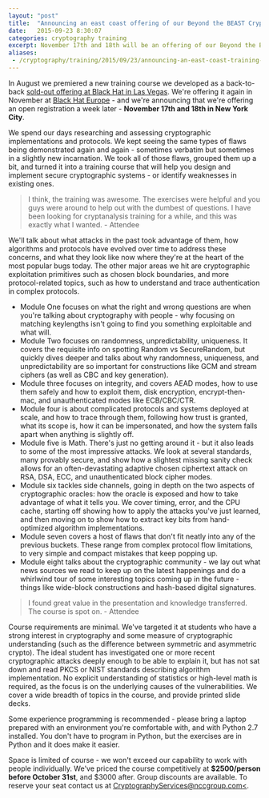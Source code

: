 ```yaml
---
layout: "post"
title:  "Announcing an east coast offering of our Beyond the BEAST Crypto Training"
date:   2015-09-23 8:30:07
categories: cryptography training
excerpt: November 17th and 18th will be an offering of our Beyond the BEAST training in New York City, previously seen at Black Hat. Contact us right away to reserve your seat!
aliases:
 - /cryptography/training/2015/09/23/announcing-an-east-coast-training-offering.html
---
```


In August we premiered a new training course we developed as a back-to-back [sold-out offering at Black Hat in Las Vegas](https://www.blackhat.com/us-15/training/beyond-the-beast-deep-dives-into-crypto-vulnerabilities.html).  We're offering it again in November at [Black Hat Europe](https://www.blackhat.com/eu-15/training/beyond-the-beast-deep-dives-into-crypto-vulnerabilities.html) - and we're announcing that we're offering an open registration a week later - **November 17th and 18th in New York City**.

We spend our days researching and assessing cryptographic implementations and protocols. We kept seeing the same types of flaws being demonstrated again and again - sometimes verbatim but sometimes in a slightly new incarnation. We took all of those flaws, grouped them up a bit, and turned it into a training course that will help you design and implement secure cryptographic systems - or identify weaknesses in existing ones.

> I think, the training was awesome. The exercises were helpful and you guys were around to help out with the dumbest of questions. I have been looking for cryptanalysis training for a while, and this was exactly what I wanted. - Attendee

We'll talk about what attacks in the past took advantage of them, how algorithms and protocols have evolved over time to address these concerns, and what they look like now where they're at the heart of the most popular bugs today. The other major areas we hit are cryptographic exploitation primitives such as chosen block boundaries, and more protocol-related topics, such as how to understand and trace authentication in complex protocols. 

* Module One focuses on what the right and wrong questions are when you're talking about cryptography with people - why focusing on matching keylengths isn't going to find you something exploitable and what will. 
* Module Two focuses on randomness, unpredictability, uniqueness. It covers the requisite info on spotting Random vs SecureRandom, but quickly dives deeper and talks about why randomness, uniqueness, and unpredictability are so important for constructions like GCM and stream ciphers (as well as CBC and key generation). 
* Module three focuses on integrity, and covers AEAD modes, how to use them safely and how to exploit them, disk encryption, encrypt-then-mac, and unauthenticated modes like ECB/CBC/CTR. 
* Module four is about complicated protocols and systems deployed at scale, and how to trace through them, following how trust is granted, what its scope is, how it can be impersonated, and how the system falls apart when anything is slightly off. 
* Module five is Math. There's just no getting around it - but it also leads to some of the most impressive attacks. We look at several standards, many provably secure, and show how a slightest missing sanity check allows for an often-devastating adaptive chosen ciphertext attack on RSA, DSA, ECC, and unauthenticated block cipher modes. 
* Module six tackles side channels, going in depth on the two aspects of cryptographic oracles: how the oracle is exposed and how to take advantage of what it tells you. We cover timing, error, and the CPU cache, starting off showing how to apply the attacks you've just learned, and then moving on to show how to extract key bits from hand-optimized algorithm implementations. 
* Module seven covers a host of flaws that don't fit neatly into any of the previous buckets. These range from complex protocol flow limitations, to very simple and compact mistakes that keep popping up. 
* Module eight talks about the cryptographic community - we lay out what news sources we read to keep up on the latest happenings  and do a whirlwind tour of some interesting topics coming up in the future - things like wide-block constructions and hash-based digital signatures. 

> I found great value in the presentation and knowledge transferred. The course is spot on. - Attendee

Course requirements are minimal.  We've targeted it at students who have a strong interest in cryptography and some measure of cryptographic understanding (such as the difference between symmetric and asymmetric crypto). The ideal student has investigated one or more recent cryptographic attacks deeply enough to be able to explain it, but has not sat down and read PKCS or NIST standards describing algorithm implementation. No explicit understanding of statistics or high-level math is required, as the focus is on the underlying causes of the vulnerabilities. We cover a wide breadth of topics in the course, and provide printed slide decks.

Some experience programming is recommended - please bring a laptop prepared with an environment you're comfortable with, and with Python 2.7 installed. You don't have to program in Python, but the exercises are in Python and it does make it easier. 

Space is limited of course - we won't exceed our capability to work with people individually.  We've priced the course competitively at **\$2500/person before October 31st**, and \$3000 after. Group discounts are available. To reserve your seat contact us at [CryptographyServices@nccgroup.com<](mailto:CryptographyServices@nccgroup.com).
